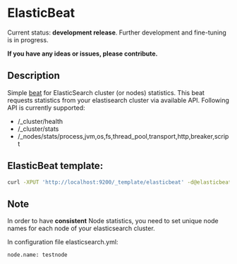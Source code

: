 # ElasticBeat
Current status: **development release**. Further development and fine-tuning is in progress.

**If you have any ideas or issues, please contribute.**

## Description
Simple [beat](https://github.com/elastic/beats) for ElasticSearch cluster (or nodes) statistics. This beat requests statistics from your elastisearch cluster via available API.
Following API is currently supported:
 * /_cluster/health
 * /_cluster/stats
 * /_nodes/stats/process,jvm,os,fs,thread_pool,transport,http,breaker,script
 
## ElasticBeat template:

```bash
curl -XPUT 'http://localhost:9200/_template/elasticbeat' -d@elasticbeat.template.json
```

## Note
In order to have **consistent** Node statistics, you need to set unique node names for each node of your elasticsearch cluster. 

In configuration file elasticsearch.yml:
```
node.name: testnode
```